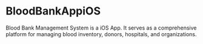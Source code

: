# BloodBankAppiOS
Blood Bank Management System is a iOS App. It serves as a comprehensive platform for managing blood inventory, donors, hospitals, and organizations. 
